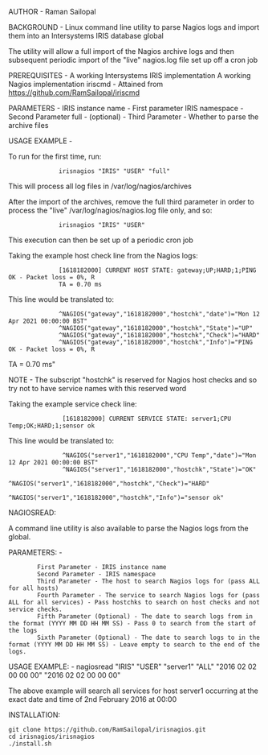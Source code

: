 AUTHOR - Raman Sailopal

BACKGROUND - Linux command line utility to parse Nagios logs and import them into an Intersystems IRIS database global

The utility will allow a full import of the Nagios archive logs and then subsequent periodic import of the "live" nagios.log file set up off a cron job

PREREQUISITES -
                  A working Intersystems IRIS implementation
                  A working Nagios implementation
                  iriscmd - Attained from https://github.com/RamSailopal/iriscmd

PARAMETERS -
                  IRIS instance name - First parameter
                  IRIS namespace - Second Parameter
                  full - (optional) - Third Parameter - Whether to parse the archive files

USAGE EXAMPLE - 
                  
  To run for the first time, run:
                  
                  irisnagios "IRIS" "USER" "full"

This will process all log files in /var/log/nagios/archives

After the import of the archives, remove the full third parameter in order to process the "live" /var/log/nagios/nagios.log file only, and so:

                  irisnagios "IRIS" "USER"

This execution can then be set up of a periodic cron job

Taking the example host check line from the Nagios logs:

                  [1618182000] CURRENT HOST STATE: gateway;UP;HARD;1;PING OK - Packet loss = 0%, R
                  TA = 0.70 ms

This line would be translated to:

                  ^NAGIOS("gateway","1618182000","hostchk","date")="Mon 12 Apr 2021 00:00:00 BST"
                  ^NAGIOS("gateway","1618182000","hostchk","State")="UP"
                  ^NAGIOS("gateway","1618182000","hostchk","Check")="HARD"
                  ^NAGIOS("gateway","1618182000","hostchk","Info")="PING OK - Packet loss = 0%, R
TA = 0.70 ms"                  

   NOTE - The subscript "hostchk" is reserved for Nagios host checks and so try not to have service names with this reserved word

Taking the example service check line:

                   [1618182000] CURRENT SERVICE STATE: server1;CPU Temp;OK;HARD;1;sensor ok

This line would be translated to:

                   ^NAGIOS("server1","1618182000","CPU Temp","date")="Mon 12 Apr 2021 00:00:00 BST"
                   ^NAGIOS("server1","1618182000","hostchk","State")="OK"
                   ^NAGIOS("server1","1618182000","hostchk","Check")="HARD"
                   ^NAGIOS("server1","1618182000","hostchk","Info")="sensor ok"

NAGIOSREAD:

A command line utility is also available to parse the Nagios logs from the global.

   PARAMETERS: - 
              
            First Parameter - IRIS instance name
            Second Parameter - IRIS namespace
            Third Parameter - The host to search Nagios logs for (pass ALL for all hosts)
            Fourth Parameter - The service to search Nagios logs for (pass ALL for all services) - Pass hostchks to search on host checks and not service checks.
            Fifth Parameter (Optional) - The date to search logs from in the format (YYYY MM DD HH MM SS) - Pass 0 to search from the start of the logs 
            Sixth Parameter (Optional) - The date to search logs to in the format (YYYY MM DD HH MM SS) - Leave empty to search to the end of the logs.


   USAGE EXAMPLE: - nagiosread "IRIS" "USER" "server1" "ALL" "2016 02 02 00 00 00" "2016 02 02 00 00 00"
           
The above example will search all services for host server1 occurring at the exact date and time of 2nd February 2016 at 00:00    

INSTALLATION:

    git clone https://github.com/RamSailopal/irisnagios.git
    cd irisnagios/irisnagios
    ./install.sh
